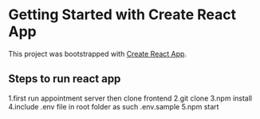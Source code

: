 # Getting Started with Create React App

This project was bootstrapped with [Create React App](https://github.com/facebook/create-react-app).

## Steps to run react app
1.first run appointment server then clone frontend
2.git clone 
3.npm install
4.include .env file in root folder as such .env.sample
5.npm start

